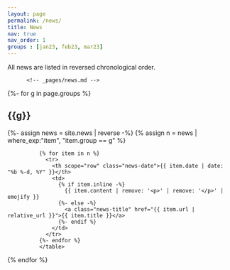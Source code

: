 ```yaml
---
layout: page
permalink: /news/
title: News
nav: true
nav_order: 1
groups : [jan23, feb23, mar23]
---
```


All news are listed in reversed chronological order.

          <!-- _pages/news.md -->
<div class="publications">

{%- for g in page.groups %}
  <h2 class="year">{{g}}</h2>
  {%- assign news = site.news | reverse -%}
  {% assign n = news | where_exp:"item",
"item.group == g" %}
    <table class="table table-sm table-borderless">

              {% for item in n %}
                <tr>
                  <th scope="row" class="news-date">{{ item.date | date: "%b %-d, %Y" }}</th>
                  <td>
                    {% if item.inline -%}
                      {{ item.content | remove: '<p>' | remove: '</p>' | emojify }}
                    {%- else -%}
                      <a class="news-title" href="{{ item.url | relative_url }}">{{ item.title }}</a>
                    {%- endif %}
                  </td>
                </tr>
              {%- endfor %}
              </table>
{% endfor %}

</div>

